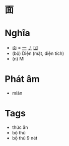 # 面

# Nghĩa
* 面 = [一](一.md) [丿](丿.md) [囬](囬.md)
* (bộ) Diện (mặt, diện tích)
* (n) Mì

# Phát âm
* miàn

# Tags
* thức ăn
* bộ thủ
*  bộ thủ 9 nét

